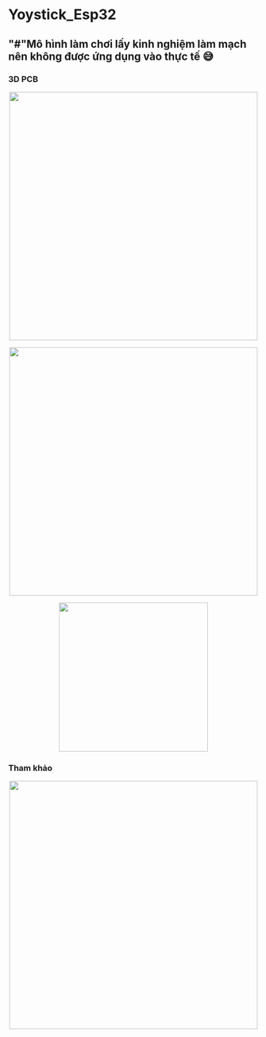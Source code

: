 # Yoystick_Esp32
## "#"Mô hình làm chơi lấy kinh nghiệm làm mạch nên không được ứng dụng vào thực tế 😅 
### 3D PCB
<p align="center">
  <img src="https://github.com/Trongnguyen004/Yoystick_Esp32/assets/137270832/705a848b-7723-492b-9d96-55c484137a07"  width="500">
</p>


<p align="center">
  <img src="https://github.com/Trongnguyen004/Yoystick_Esp32/assets/137270832/70095165-19d5-4a5e-9133-0f66a883bc5e"  width="500">
</p>


<p align="center">
  <img src="https://github.com/Trongnguyen004/Yoystick_Esp32/assets/137270832/501d87df-ccd2-45fa-85be-3063181288e9"  width="300">
</p>

### Tham khảo 
<p align="center">
  <img src="https://github.com/Trongnguyen004/Yoystick_Esp32/assets/137270832/33f82fae-8a4b-4dd5-9a90-5242ded59f46"  width="500">
</p>


